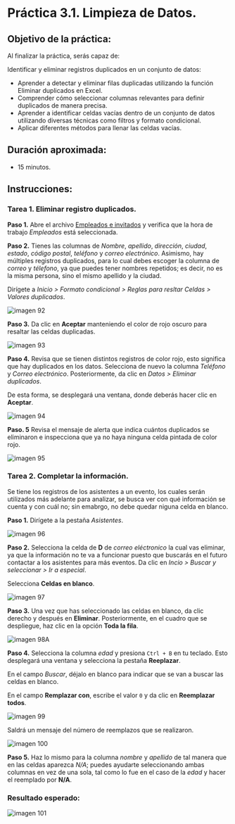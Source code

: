 # Práctica 3.1. Limpieza de Datos.

## Objetivo de la práctica:

Al finalizar la práctica, serás capaz de:

Identificar y eliminar registros duplicados en un conjunto de datos:

- Aprender a detectar y eliminar filas duplicadas utilizando la función Eliminar duplicados en Excel. <br>
- Comprender cómo seleccionar columnas relevantes para definir duplicados de manera precisa.<br>
- Aprender a identificar celdas vacías dentro de un conjunto de datos utilizando diversas técnicas como filtros y formato condicional. <br>
- Aplicar diferentes métodos para llenar las celdas vacías. <br>

## Duración aproximada:
- 15 minutos.

## Instrucciones:

### Tarea 1. Eliminar registro duplicados.

**Paso 1.** Abre el archivo [Empleados e invitados](<Empleados e invitados.xlsx>) y verifica que la hora de trabajo _Empleados_ está seleccionada. 

**Paso 2.** Tienes las columnas de _Nombre_, _apellido_, _dirección_, _ciudad_, _estado_, _código postal_, _teléfono_ y _correo electrónico_. Asimismo, hay múltiples registros duplicados, para lo cual debes escoger la columna de _correo_ y _télefono_, ya que puedes tener nombres repetidos; es decir, no es la misma persona, sino el mismo apellido y la ciudad. 

Dirígete a *Inicio > Formato condicional > Reglas para resltar Celdas > Valores duplicados*.

![imagen 92](../images/img92.png)

**Paso 3.** Da clic en **Aceptar** manteniendo el color de rojo oscuro para resaltar las celdas duplicadas. 

![imagen 93](../images/img93.png)

**Paso 4.** Revisa que se tienen distintos registros de color rojo, esto significa que hay duplicados en los datos. Selecciona de nuevo la columna _Teléfono_ y _Correo electrónico_. Posteriormente, da clic en *Datos > Eliminar duplicados*.

De esta forma, se desplegará una ventana, donde deberás hacer clic en **Aceptar**. 

![imagen 94](../images/img94.png)

**Paso. 5** Revisa el mensaje de alerta que indica cuántos duplicados se eliminaron e inspecciona que ya no haya ninguna celda pintada de color rojo.

![imagen 95](../images/img95.png)

### Tarea 2. Completar la información.

Se tiene los registros de los asistentes a un evento, los cuales serán utilizados más adelante para analizar, se busca ver con qué información se cuenta y con cuál no; sin emabrgo, no debe quedar niguna celda en blanco. 

**Paso 1.** Dirígete a la pestaña _Asistentes_.

![imagen 96](../images/img96.png)

**Paso 2.** Selecciona la celda de **D** de _correo eléctronico_ la cual vas eliminar, ya que la información no te va a funcionar puesto que buscarás en el futuro contactar a los asistentes para más eventos. Da clic en *Incio > Buscar y seleccionar > Ir a especial*.

Selecciona **Celdas en blanco**.

![imagen 97](../images/img97.png)

**Paso 3.** Una vez que has seleccionado las celdas en blanco, da clic derecho y después en **Eliminar**. Posteriormente, en el cuadro que se despliegue, haz clic en la opción **Toda la fila**.

![imagen 98A](../images/img98A.png)

**Paso 4.** Selecciona la columna _edad_ y presiona `Ctrl + B` en tu teclado. Esto desplegará una ventana y selecciona la pestaña **Reeplazar**.

En el campo *Buscar*, déjalo en blanco para indicar que se van a buscar las celdas en blanco.

En el campo **Remplazar con**, escribe el valor `0` y da clic en **Reemplazar todos**.

![imagen 99](../images/img99.png)

Saldrá un mensaje del número de reemplazos que se realizaron.

![imagen 100](../images/img100.png)

**Paso 5.** Haz lo mismo para la columna _nombre_ y _apellido_ de tal manera que en las celdas aparezca *N/A*; puedes ayudarte seleccionando ambas columnas en vez de una sola, tal como lo fue en el caso de la _edad_ y hacer el reemplado por **N/A**.

### Resultado esperado:

![imagen 101](../images/img101.png)
